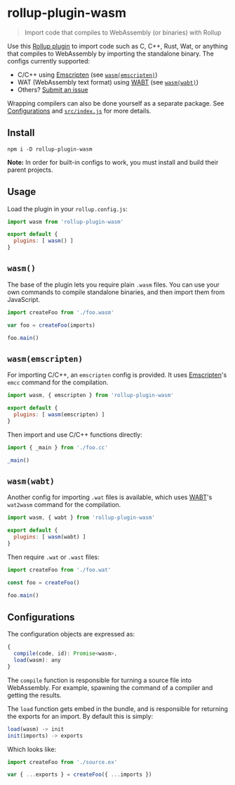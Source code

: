 
# rollup-plugin-wasm

> Import code that compiles to WebAssembly (or binaries) with Rollup

Use this [Rollup plugin](https://rollupjs.org) to import code such as C, C++, Rust, Wat, or anything that compiles to WebAssembly by importing the standalone binary.  The configs currently supported:

 - C/C++ using  [Emscripten](https://github.com/kripken/emscripten) (see [`wasm(emscripten)`](#wasmemscripten))
 - WAT (WebAssembly text format) using [WABT](https://github.com/webassembly/wabt) (see [`wasm(wabt)`](#wasmwabt))
 - Others? [Submit an issue](https://github.com/jamen/rollup-plugin-wasm/issues/new)

Wrapping compilers can also be done yourself as a separate package. See [Configurations](#configurations) and [`src/index.js`](https://github.com/jamen/rollup-plugin-wasm/blob/master/src/index.js) for more details.

## Install

```
npm i -D rollup-plugin-wasm
```

**Note:** In order for built-in configs to work, you must install and build their parent projects.

## Usage

Load the plugin in your `rollup.config.js`:

```js
import wasm from 'rollup-plugin-wasm'

export default {
  plugins: [ wasm() ]
}
```

## `wasm()`

The base of the plugin lets you require plain `.wasm` files.  You can use your own commands to compile standalone binaries, and then import them from JavaScript.

```js
import createFoo from './foo.wasm'

var foo = createFoo(imports)

foo.main()
```

## `wasm(emscripten)`

For importing C/C++, an `emscripten` config is provided. It uses [Emscripten](https://github.com/kripken/emscripten)'s `emcc` command for the compilation.

```js
import wasm, { emscripten } from 'rollup-plugin-wasm'

export default {
  plugins: [ wasm(emscripten) ]
}
```

Then import and use C/C++ functions directly:

```js
import { _main } from './foo.cc'

_main()
```

## `wasm(wabt)`

Another config for importing `.wat` files is available, which uses [WABT](https://github.com/WebAssembly/WABT)'s `wat2wasm` command for the compilation.

```js
import wasm, { wabt } from 'rollup-plugin-wasm'

export default {
  plugins: [ wasm(wabt) ]
}
```

Then require `.wat` or `.wast` files:

```js
import createFoo from './foo.wat'

const foo = createFoo()

foo.main()
```

## Configurations

The configuration objects are expressed as:

```js
{
  compile(code, id): Promise<wasm>,
  load(wasm): any
}
```

The `compile` function is responsible for turning a source file into WebAssembly.  For example, spawning the command of a compiler and getting the results.

The `load` function gets embed in the bundle, and is responsible for returning the exports for an import.  By default this is simply:

```js
load(wasm) -> init
init(imports) -> exports
```

Which looks like:

```js
import createFoo from './source.ex'

var { ...exports } = createFoo({ ...imports })
```

